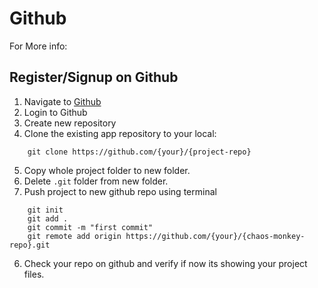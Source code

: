 # Github
For More info: 

## Register/Signup on Github
1. Navigate to [Github](https://github.com/join)
2. Login to Github
3. Create new repository
4. Clone the existing app repository to your local:
```
    git clone https://github.com/{your}/{project-repo}
```
5. Copy whole project folder to new folder.
6. Delete `.git` folder from new folder.
7. Push project to new github repo using terminal
```
    git init
    git add .
    git commit -m "first commit"
    git remote add origin https://github.com/{your}/{chaos-monkey-repo}.git
```
6. Check your repo on github and verify if now its showing your project files.